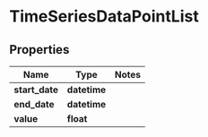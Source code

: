 # TimeSeriesDataPointList

## Properties
Name | Type | Notes
------------ | ------------- | -------------
**start_date** | **datetime** |
**end_date** | **datetime** |
**value** | **float** |


